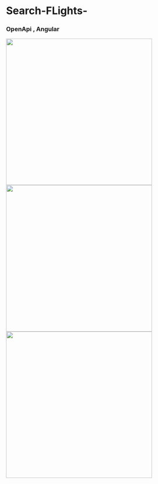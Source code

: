 # Search-FLights-
<h3>OpenApi , Angular</h3>

<div>

<img src=https://user-images.githubusercontent.com/81194285/177390082-993c6c9f-b848-415a-8a02-6db3897df623.png width="400" height="400">
<img src=https://user-images.githubusercontent.com/81194285/177390110-e6808eb6-22a7-437a-aa88-b3953600ddbd.png width="400" height="400">
<img src=https://user-images.githubusercontent.com/81194285/177390171-ace92169-e430-4cb0-8e78-16862cd7f456.png width="400" height="400">
  </div>
